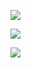 
![](https://file.garden/Zlc_rlwZaj3gLlZ-/Untitled63_20240604122822.png)


![](https://file.garden/Zlc_rlwZaj3gLlZ-/Untitled62_20240604120420.png)



![](https://file.garden/Zlc_rlwZaj3gLlZ-/Untitled64_20240604141648.png)
